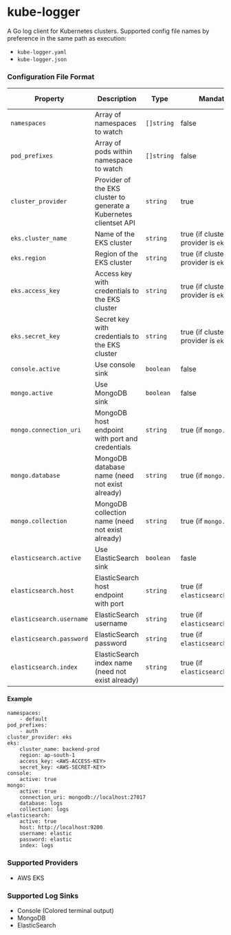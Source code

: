 # kube-logger

A Go log client for Kubernetes clusters. Supported config file names by preference in the same path as execution:

- `kube-logger.yaml`
- `kube-logger.json`

### Configuration File Format

| Property                 | Description                                                        | Type       | Mandatory                           | Default Value | Accepted Values |
| ------------------------ | ------------------------------------------------------------------ | ---------- | ----------------------------------- | ------------- | --------------- |
| `namespaces`             | Array of namespaces to watch                                       | `[]string` | false                               | `default`     | any             |
| `pod_prefixes`           | Array of pods within namespace to watch                            | `[]string` | false                               | any           | any             |
| `cluster_provider`       | Provider of the EKS cluster to generate a Kubernetes clientset API | `string`   | true                                | none          | `eks`           |
| `eks.cluster_name`       | Name of the EKS cluster                                            | `string`   | true (if cluster provider is `eks`) | none          | any             |
| `eks.region`             | Region of the EKS cluster                                          | `string`   | true (if cluster provider is `eks`) | none          | any             |
| `eks.access_key`         | Access key with credentials to the EKS cluster                     | `string`   | true (if cluster provider is `eks`) | none          | any             |
| `eks.secret_key`         | Secret key with credentials to the EKS cluster                     | `string`   | true (if cluster provider is `eks`) | none          | any             |
| `console.active`         | Use console sink                                                   | `boolean`  | false                               | `false`       | `true`, `false` |
| `mongo.active`           | Use MongoDB sink                                                   | `boolean`  | false                               | `false`       | `true`, `false` |
| `mongo.connection_uri`   | MongoDB host endpoint with port and credentials                    | `string`   | true (if `mongo.active`)            | none          | any             |
| `mongo.database`         | MongoDB database name (need not exist already)                     | `string`   | true (if `mongo.active`)            | none          | any             |
| `mongo.collection`       | MongoDB collection name (need not exist already)                   | `string`   | true (if `mongo.active`)            | none          | any             |
| `elasticsearch.active`   | Use ElasticSearch sink                                             | `boolean`  | fasle                               | `false`       | `true`, `false` |
| `elasticsearch.host`     | ElasticSearch host endpoint with port                              | `string`   | true (if `elasticsearch.active`)    | none          | any             |
| `elasticsearch.username` | ElasticSearch username                                             | `string`   | true (if `elasticsearch.active`)    | none          | any             |
| `elasticsearch.password` | ElasticSearch password                                             | `string`   | true (if `elasticsearch.active`)    | none          | any             |
| `elasticsearch.index`    | ElasticSearch index name (need not exist already)                  | `string`   | true (if `elasticsearch.active`)    | none          | any             |

#### Example

```
namespaces:
	- default
pod_prefixes:
	- auth
cluster_provider: eks
eks:
	cluster_name: backend-prod
	region: ap-south-1
	access_key: <AWS-ACCESS-KEY>
	secret_key: <AWS-SECRET-KEY>
console:
	active: true
mongo:
	active: true
	connection_uri: mongodb://localhost:27017
	database: logs
	collection: logs
elasticsearch:
	active: true
	host: http://localhost:9200
	username: elastic
	password: elastic
	index: logs
```

### Supported Providers

- AWS EKS

### Supported Log Sinks

- Console (Colored terminal output)
- MongoDB
- ElasticSearch
